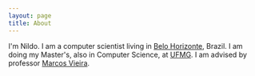 ```yaml
---
layout: page
title: About
---
```


I'm Nildo. I am a computer scientist living in [Belo Horizonte](https://en.wikipedia.org/wiki/Belo_Horizonte), Brazil. I am doing my Master's, also in Computer Science, at [UFMG](http://ufmg.br). I am advised by professor [Marcos Vieira](http://homepages.dcc.ufmg.br/~mmvieira).
